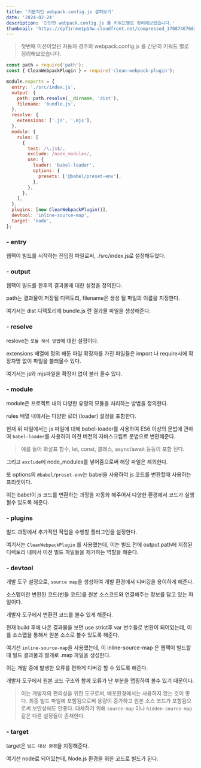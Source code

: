 ```yaml
---
title: '기본적인 webpack.config.js 살펴보기'
date: '2024-02-24'
description: '간단한 webpack.config.js 를 키워드별로 정리해보았습니다.'
thumbnail: 'https://dp71rnme1p14w.cloudfront.net/compressed_1708746768393--webpack.config-.png'
---
```


> 첫번째 미션이었던 자동차 경주의 webpack.config.js 를 간단히 키워드 별로 정리해보았습니다.

```javascript
const path = require('path');
const { CleanWebpackPlugin } = require('clean-webpack-plugin');

module.exports = {
  entry: './src/index.js',
  output: {
    path: path.resolve(__dirname, 'dist'),
    filename: 'bundle.js',
  },
  resolve: {
    extensions: ['.js', '.mjs'],
  },
  module: {
    rules: [
      {
        test: /\.js$/,
        exclude: /node_modules/,
        use: {
          loader: 'babel-loader',
          options: {
            presets: ['@babel/preset-env'],
          },
        },
      },
    ],
  },
  plugins: [new CleanWebpackPlugin()],
  devtool: 'inline-source-map',
  target: 'node',
};
```

### - entry

웹팩이 빌드를 시작하는 진입점 파일로써, ./src/index.js로 설정해두었다.

### - output

웹팩이 빌드를 한후의 결과물에 대한 설정을 정의한다.

path는 결과물이 저장될 디렉토리, filename은 생성 될 파일의 이름을 지정한다.

여기서는 dist 디렉토리에 bundle.js 란 결과물 파일을 생성해준다.

### - resolve

reslove는 `모듈 해석 방법`에 대한 설정이다.

extensions 배열에 정의 해둔 파일 확장자를 가진 파일들은 import 나 require시에 확장자명 없이 파일을 불러올수 있다.

여기서는 js와 mjs파일을 확장자 없이 불러 올수 있다.

### - module

module은 프로젝트 내의 다양한 유형의 모듈을 처리하는 방법을 정의한다.

rules 배열 내에서는 다양한 로더 (loader) 설정을 포함한다.

현재 위 파일에서는 js 파일에 대해 babel-loader를 사용하여 ES6 이상의 문법에 관하여 `babel-loader`를 사용하여 이전 버전의 자바스크립트 문법으로 변환해준다.

> 예를 들어 화살표 함수, let, const, 클래스, async/await 등등이 포함 된다.

그리고 `exclude`에 node_modules를 넣어줌으로써 해당 파일은 제외한다.

또 options의 `@babel/preset-env`는 babel을 사용하여 js 코드를 변환할때 사용하는 프리셋이다.

이는 babel이 js 코드를 변환하는 과정을 자동화 해주어서 다양한 환경에서 코드가 실행될수 있도록 해준다.

### - plugins

빌드 과정에서 추가적인 작업을 수행할 플러그인을 설정한다.

여기서는 `CleanWebpackPlugin` 를 사용했는데, 이는 빌드 전에 output.path에 지정된 디렉토리 내에서 이전 빌드 파일들을 제거하는 역할을 해준다.

### - devtool

개발 도구 설정으로, `source map`을 생성하여 개발 환경에서 디버깅을 용이하게 해준다.

소스맵이란 변환된 코드(번들 코드)를 원본 소스코드와 연결해주는 정보를 담고 있는 파일이다.

개발자 도구에서 변환전 코드를 볼수 있게 해준다.

현재 build 후에 나온 결과물을 보면 use strict후 var 변수들로 변환이 되어있는데, 이를 소스맵을 통해서 원본 소스로 볼수 있도록 해준다.

여기선 `inline-source-map`을 사용했는데, 이 inline-source-map 은 웹팩이 빌드할때 빌드 결과물과 별개로 .map 파일을 생성한다.

이는 개발 중에 발생한 오류를 편하게 디버깅 할 수 있도록 해준다.

개발자 도구에서 원본 코드 구조와 함께 오류가 난 부분을 맵핑하여 볼수 있기 때문이다.

> 이는 개발자의 편의성을 위한 도구로써, 배포환경에서는 사용하지 않는 것이 좋다. 최종 빌드 파일에 포함됨으로써 용량이 증가하고 원본 소스 코드가 포함됨으로써 보안상에도 안좋다. 대체하기 위해 `source-map` 이나 `hidden-source-map` 같은 다른 설정들이 존재한다.

### - target

target은 `빌드 대상 환경`을 지정해준다.

여기선 node로 되어있는데, Node.js 환경을 위한 코드로 빌드가 된다.
